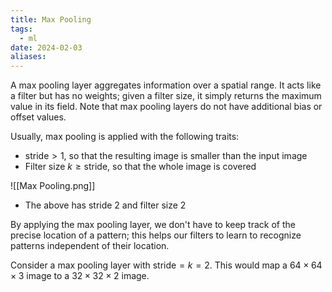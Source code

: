 ```yaml
---
title: Max Pooling
tags:
  - ml
date: 2024-02-03
aliases:
---
```

A max pooling layer aggregates information over a spatial range. It acts like a filter but has no weights; given a filter size, it simply returns the maximum value in its field. Note that max pooling layers do not have additional bias or offset values.

Usually, max pooling is applied with the following traits:
- $\text{stride} > 1$, so that the resulting image is smaller than the input image
- Filter size $k \geq \text{stride}$, so that the whole image is covered

![[Max Pooling.png]]

- The above has stride 2 and filter size 2

By applying the max pooling layer, we don't have to keep track of the precise location of a pattern; this helps our filters to learn to recognize patterns independent of their location.

Consider a max pooling layer with $\text{stride} = k =2$. This would map a $64 \times 64 \times {3}$ image to a $32 \times 32 \times 2$ image.

